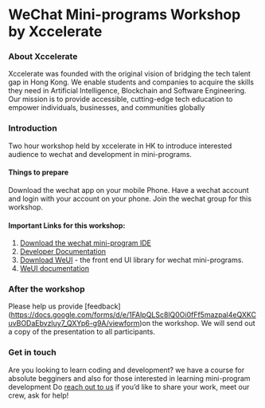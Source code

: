 # WeChat Mini-programs Workshop by Xccelerate

### About Xccelerate
Xccelerate was founded with the original vision of bridging the tech talent gap in Hong Kong. 
We enable students and companies to acquire the skills they need in Artificial Intelligence, Blockchain and Software Engineering. 
Our mission is to provide accessible, cutting-edge tech education to empower individuals, businesses, and communities globally

### Introduction
Two hour workshop held by xccelerate in HK to introduce interested audience to wechat and development in mini-programs. 


#### Things to prepare
Download the wechat app on your mobile Phone. Have a wechat account and login with your account on your phone. Join the wechat group for this workshop.  


#### Important Links for this workshop: 
1. [Download the wechat mini-program IDE](https://developers.weixin.qq.com/miniprogram/dev/devtools/download.html) 
2. [Developer Documentation ](https://developers.weixin.qq.com/miniprogram/en/dev/index.html)
3. [Download WeUI](https://github.com/Tencent/weui-wxss)  - the front end UI library for wechat mini-programs. 
4. [WeUI documentation](https://github.com/Tencent/weui/wiki)

### After the workshop
Please help us provide [feedback] (https://docs.google.com/forms/d/e/1FAIpQLSc8lQ0Oi0fFf5mazpal4eQXKCuvBODaEbvzluy7_QXYp6-g9A/viewform)on the workshop.
We will send out a copy of the presentation to all participants. 

### Get in touch
Are you looking to learn coding and development? we have a course for absolute begginers and also for those interested in learning mini-program development Do [reach out to us](https://xccelerate.co) if you’d like to share your work, meet our crew, ask for help!





